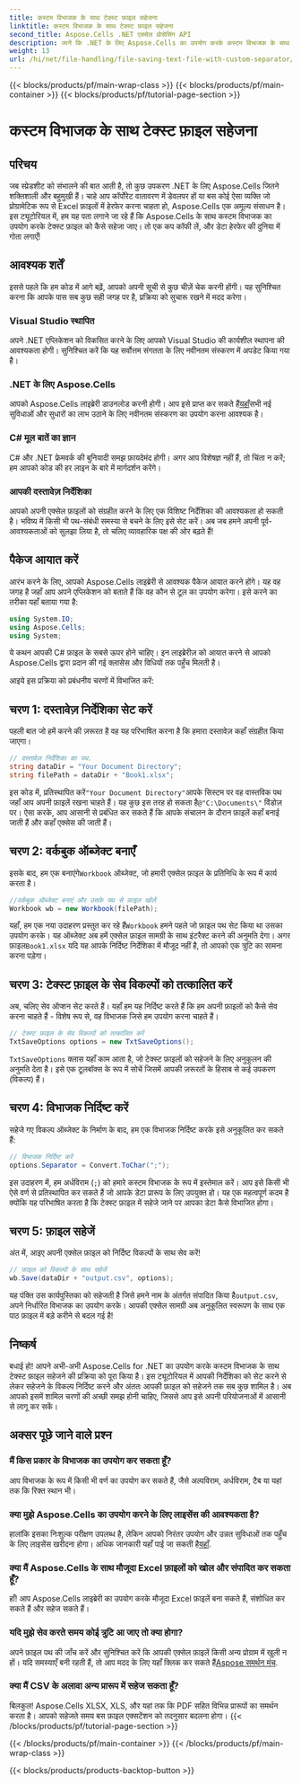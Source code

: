 ```yaml
---
title: कस्टम विभाजक के साथ टेक्स्ट फ़ाइल सहेजना
linktitle: कस्टम विभाजक के साथ टेक्स्ट फ़ाइल सहेजना
second_title: Aspose.Cells .NET एक्सेल प्रोसेसिंग API
description: जानें कि .NET के लिए Aspose.Cells का उपयोग करके कस्टम विभाजक के साथ टेक्स्ट फ़ाइल को कैसे सहेजा जाए। चरण-दर-चरण मार्गदर्शिका और सुझाव शामिल हैं।
weight: 13
url: /hi/net/file-handling/file-saving-text-file-with-custom-separator/
---
```


{{< blocks/products/pf/main-wrap-class >}}
{{< blocks/products/pf/main-container >}}
{{< blocks/products/pf/tutorial-page-section >}}

# कस्टम विभाजक के साथ टेक्स्ट फ़ाइल सहेजना

## परिचय
जब स्प्रेडशीट को संभालने की बात आती है, तो कुछ उपकरण .NET के लिए Aspose.Cells जितने शक्तिशाली और बहुमुखी हैं। चाहे आप कॉर्पोरेट वातावरण में डेवलपर हों या बस कोई ऐसा व्यक्ति जो प्रोग्रामेटिक रूप से Excel फ़ाइलों में हेरफेर करना चाहता हो, Aspose.Cells एक अमूल्य संसाधन है। इस ट्यूटोरियल में, हम यह पता लगाने जा रहे हैं कि Aspose.Cells के साथ कस्टम विभाजक का उपयोग करके टेक्स्ट फ़ाइल को कैसे सहेजा जाए। तो एक कप कॉफी लें, और डेटा हेरफेर की दुनिया में गोता लगाएँ!
## आवश्यक शर्तें
इससे पहले कि हम कोड में आगे बढ़ें, आपको अपनी सूची से कुछ चीज़ें चेक करनी होंगी। यह सुनिश्चित करना कि आपके पास सब कुछ सही जगह पर है, प्रक्रिया को सुचारू रखने में मदद करेगा।
### Visual Studio स्थापित
अपने .NET एप्लिकेशन को विकसित करने के लिए आपको Visual Studio की कार्यशील स्थापना की आवश्यकता होगी। सुनिश्चित करें कि यह सर्वोत्तम संगतता के लिए नवीनतम संस्करण में अपडेट किया गया है।
### .NET के लिए Aspose.Cells
 आपको Aspose.Cells लाइब्रेरी डाउनलोड करनी होगी। आप इसे प्राप्त कर सकते हैं[यहाँ](https://releases.aspose.com/cells/net/)सभी नई सुविधाओं और सुधारों का लाभ उठाने के लिए नवीनतम संस्करण का उपयोग करना आवश्यक है।
### C# मूल बातें का ज्ञान
C# और .NET फ्रेमवर्क की बुनियादी समझ फ़ायदेमंद होगी। अगर आप विशेषज्ञ नहीं हैं, तो चिंता न करें; हम आपको कोड की हर लाइन के बारे में मार्गदर्शन करेंगे।
### आपकी दस्तावेज़ निर्देशिका
आपको अपनी एक्सेल फ़ाइलों को संग्रहीत करने के लिए एक विशिष्ट निर्देशिका की आवश्यकता हो सकती है। भविष्य में किसी भी पथ-संबंधी समस्या से बचने के लिए इसे सेट करें।
अब जब हमने अपनी पूर्व-आवश्यकताओं को सुलझा लिया है, तो चलिए व्यावहारिक पक्ष की ओर बढ़ते हैं!
## पैकेज आयात करें
आरंभ करने के लिए, आपको Aspose.Cells लाइब्रेरी से आवश्यक पैकेज आयात करने होंगे। यह वह जगह है जहाँ आप अपने एप्लिकेशन को बताते हैं कि वह कौन से टूल का उपयोग करेगा। इसे करने का तरीका यहाँ बताया गया है:
```csharp
using System.IO;
using Aspose.Cells;
using System;
```
ये कथन आपकी C# फ़ाइल के सबसे ऊपर होने चाहिए। इन लाइब्रेरीज़ को आयात करने से आपको Aspose.Cells द्वारा प्रदान की गई क्लासेस और विधियों तक पहुँच मिलती है।

आइये इस प्रक्रिया को प्रबंधनीय चरणों में विभाजित करें:
## चरण 1: दस्तावेज़ निर्देशिका सेट करें
पहली बात जो हमें करने की ज़रूरत है वह यह परिभाषित करना है कि हमारा दस्तावेज़ कहाँ संग्रहीत किया जाएगा। 
```csharp
// दस्तावेज़ निर्देशिका का पथ.
string dataDir = "Your Document Directory";
string filePath = dataDir + "Book1.xlsx";
```
 इस कोड में, प्रतिस्थापित करें`"Your Document Directory"`आपके सिस्टम पर वह वास्तविक पथ जहाँ आप अपनी फ़ाइलें रखना चाहते हैं। यह कुछ इस तरह हो सकता है`@"C:\Documents\"` विंडोज़ पर। ऐसा करके, आप आसानी से प्रबंधित कर सकते हैं कि आपके संचालन के दौरान फ़ाइलें कहाँ बनाई जाती हैं और कहाँ एक्सेस की जाती हैं।
## चरण 2: वर्कबुक ऑब्जेक्ट बनाएँ
 इसके बाद, हम एक बनाएंगे`Workbook` ऑब्जेक्ट, जो हमारी एक्सेल फ़ाइल के प्रतिनिधि के रूप में कार्य करता है। 
```csharp
//वर्कबुक ऑब्जेक्ट बनाएं और उसके पथ से फ़ाइल खोलें
Workbook wb = new Workbook(filePath);
```
 यहाँ, हम एक नया उदाहरण प्रस्तुत कर रहे हैं`Workbook` हमने पहले जो फ़ाइल पथ सेट किया था उसका उपयोग करके। यह ऑब्जेक्ट अब हमें एक्सेल फ़ाइल सामग्री के साथ इंटरैक्ट करने की अनुमति देगा। अगर फ़ाइल`Book1.xlsx` यदि यह आपके निर्दिष्ट निर्देशिका में मौजूद नहीं है, तो आपको एक त्रुटि का सामना करना पड़ेगा।
## चरण 3: टेक्स्ट फ़ाइल के सेव विकल्पों को तत्कालित करें
अब, चलिए सेव ऑप्शन सेट करते हैं। यहाँ हम यह निर्दिष्ट करते हैं कि हम अपनी फ़ाइलों को कैसे सेव करना चाहते हैं - विशेष रूप से, वह विभाजक जिसे हम उपयोग करना चाहते हैं।
```csharp
// टेक्स्ट फ़ाइल के सेव विकल्पों को तत्कालित करें
TxtSaveOptions options = new TxtSaveOptions();
```
`TxtSaveOptions` क्लास यहाँ काम आता है, जो टेक्स्ट फ़ाइलों को सहेजने के लिए अनुकूलन की अनुमति देता है। इसे एक टूलबॉक्स के रूप में सोचें जिसमें आपकी ज़रूरतों के हिसाब से कई उपकरण (विकल्प) हैं।
## चरण 4: विभाजक निर्दिष्ट करें
सहेजे गए विकल्प ऑब्जेक्ट के निर्माण के बाद, हम एक विभाजक निर्दिष्ट करके इसे अनुकूलित कर सकते हैं:
```csharp
// विभाजक निर्दिष्ट करें
options.Separator = Convert.ToChar(";");
```
इस उदाहरण में, हम अर्धविराम (`;`) को हमारे कस्टम विभाजक के रूप में इस्तेमाल करें। आप इसे किसी भी ऐसे वर्ण से प्रतिस्थापित कर सकते हैं जो आपके डेटा प्रारूप के लिए उपयुक्त हो। यह एक महत्वपूर्ण कदम है क्योंकि यह परिभाषित करता है कि टेक्स्ट फ़ाइल में सहेजे जाने पर आपका डेटा कैसे विभाजित होगा।
## चरण 5: फ़ाइल सहेजें
अंत में, आइए अपनी एक्सेल फ़ाइल को निर्दिष्ट विकल्पों के साथ सेव करें!
```csharp
// फ़ाइल को विकल्पों के साथ सहेजें
wb.Save(dataDir + "output.csv", options);
```
 यह पंक्ति उस कार्यपुस्तिका को सहेजती है जिसे हमने नाम के अंतर्गत संपादित किया है`output.csv`, अपने निर्धारित विभाजक का उपयोग करके। आपकी एक्सेल सामग्री अब अनुकूलित स्वरूपण के साथ एक पाठ फ़ाइल में बड़े करीने से बदल गई है!
## निष्कर्ष
बधाई हो! आपने अभी-अभी Aspose.Cells for .NET का उपयोग करके कस्टम विभाजक के साथ टेक्स्ट फ़ाइल सहेजने की प्रक्रिया को पूरा किया है। इस ट्यूटोरियल में आपकी निर्देशिका को सेट करने से लेकर सहेजने के विकल्प निर्दिष्ट करने और अंततः आपकी फ़ाइल को सहेजने तक सब कुछ शामिल है। अब आपको इसमें शामिल चरणों की अच्छी समझ होनी चाहिए, जिससे आप इसे अपनी परियोजनाओं में आसानी से लागू कर सकें।
## अक्सर पूछे जाने वाले प्रश्न
### मैं किस प्रकार के विभाजक का उपयोग कर सकता हूँ?
आप विभाजक के रूप में किसी भी वर्ण का उपयोग कर सकते हैं, जैसे अल्पविराम, अर्धविराम, टैब या यहां तक कि रिक्त स्थान भी।
### क्या मुझे Aspose.Cells का उपयोग करने के लिए लाइसेंस की आवश्यकता है?
 हालांकि इसका निःशुल्क परीक्षण उपलब्ध है, लेकिन आपको निरंतर उपयोग और उन्नत सुविधाओं तक पहुँच के लिए लाइसेंस खरीदना होगा। अधिक जानकारी यहाँ पाई जा सकती है[यहाँ](https://purchase.aspose.com/buy).
### क्या मैं Aspose.Cells के साथ मौजूदा Excel फ़ाइलों को खोल और संपादित कर सकता हूँ?
हाँ! आप Aspose.Cells लाइब्रेरी का उपयोग करके मौजूदा Excel फ़ाइलें बना सकते हैं, संशोधित कर सकते हैं और सहेज सकते हैं।
### यदि मुझे सेव करते समय कोई त्रुटि आ जाए तो क्या होगा?
अपने फ़ाइल पथ की जाँच करें और सुनिश्चित करें कि आपकी एक्सेल फ़ाइलें किसी अन्य प्रोग्राम में खुली न हों। यदि समस्याएँ बनी रहती हैं, तो आप मदद के लिए यहाँ क्लिक कर सकते हैं[Aspose समर्थन मंच](https://forum.aspose.com/c/cells/9).
### क्या मैं CSV के अलावा अन्य प्रारूप में सहेज सकता हूँ?
बिलकुल! Aspose.Cells XLSX, XLS, और यहां तक कि PDF सहित विभिन्न प्रारूपों का समर्थन करता है। आपको सहेजते समय बस फ़ाइल एक्सटेंशन को तदनुसार बदलना होगा।
{{< /blocks/products/pf/tutorial-page-section >}}

{{< /blocks/products/pf/main-container >}}
{{< /blocks/products/pf/main-wrap-class >}}

{{< blocks/products/products-backtop-button >}}
